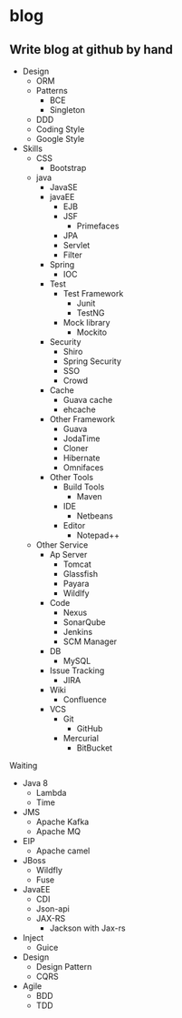 # blog
Write blog at github by hand
----
* Design
   * ORM
   * Patterns
      * BCE
      * Singleton
   * DDD
  *  Coding Style
    *  Google Style
* Skills
   * CSS
      * Bootstrap
   * java
      * JavaSE
      * javaEE
         * EJB
         * JSF
            * Primefaces
         * JPA
         * Servlet
         * Filter
      * Spring
         * IOC
      * Test
         * Test Framework
            * Junit
            * TestNG
         * Mock library
            * Mockito
      * Security
         * Shiro
         * Spring Security
         * SSO
         * Crowd
      * Cache
        * Guava cache
        * ehcache
      * Other Framework
         * Guava
         * JodaTime
         * Cloner
         * Hibernate
         * Omnifaces
      * Other Tools
         * Build Tools
            * Maven
         * IDE
            * Netbeans
         * Editor
            * Notepad++
   * Other Service
      * Ap Server
         * Tomcat
         * Glassfish
         * Payara
         * Wildlfy
      * Code
         * Nexus
         * SonarQube
         * Jenkins
         * SCM Manager
      * DB
         * MySQL
      * Issue Tracking
         * JIRA
      * Wiki
         * Confluence
      * VCS
         * Git
            * GitHub
         * Mercurial
            * BitBucket
         
Waiting
* Java 8
  * Lambda
  * Time
* JMS
  * Apache Kafka
  * Apache MQ
* EIP
  * Apache camel
* JBoss
  * Wildfly
  * Fuse
* JavaEE
  * CDI
  * Json-api
  * JAX-RS
    * Jackson with Jax-rs
* Inject
  * Guice
* Design
  * Design Pattern
  * CQRS
* Agile
  * BDD
  * TDD
